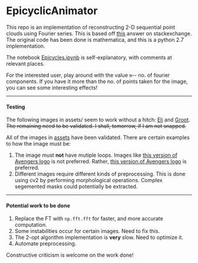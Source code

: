 # EpicyclicAnimator
This repo is an implementation of reconstructing 2-D sequential point clouds using Fourier series. This is based off [this](https://mathematica.stackexchange.com/a/171756) answer on stackexchange. The original code has been done is mathematica, and this is a python 2.7 implementation.

The notebook [Epicycles.ipynb](Epicycles.ipynb) is self-explanatory, with comments at relevant places.

For the interested user, play around with the value `m`-- no. of fourier components. If you have it more than the no. of points taken for the image, you can see some interesting effects!

-----------------------------------------
#### Testing

The following images in assets/ seem to work without a hitch: [Eli](assets/Eli.png) and [Groot](assets/Groot4.png). ~~The remaining need to be validated. I shall, tomorrow, if I am not snapped.~~

All of the images in [assets](assets/) have been validated. There are certain examples to how the image must be:

1. The image must **not** have mutiple loops. Images like [this version of Avengers logo](assets/A.png) is not preferred. Rather, [this version of Avengers logo](assets/A2.png) is preferred. 
2. Different images require different kinds of preprocessing. This is done using cv2 by performing morphological operations. Complex segemented masks could potentially be extracted.
-------------------------------------------

#### Potential work to be done
1. Replace the FT with `np.fft.fft` for faster, and more accurate computation.
2. Some instabilities occur for certain images. Need to fix this.
3. The 2-opt algorithm implementation is **very** slow. Need to optimize it.
4. Automate preprocessing.

Constructive criticism is welcome on the work done!
